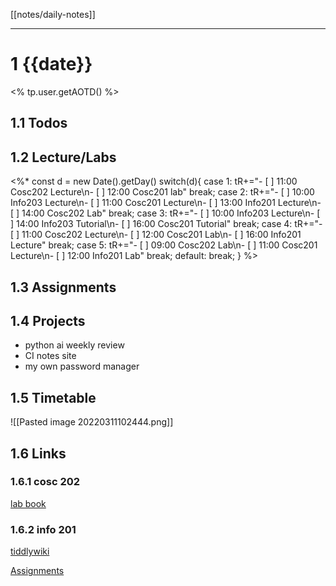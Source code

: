 [[notes/daily-notes]]

---

# 1 {{date}}

<% tp.user.getAOTD() %>

## 1.1 Todos

## 1.2 Lecture/Labs

<%*
const d = new Date().getDay()
switch(d){
case 1:
tR+="- [ ] 11:00 Cosc202 Lecture\n- [ ] 12:00 Cosc201 lab"
break;
case 2:
tR+="- [ ] 10:00 Info203 Lecture\n- [ ] 11:00 Cosc201 Lecture\n- [ ] 13:00 Info201 Lecture\n- [ ] 14:00 Cosc202 Lab"
break;
case 3:
tR+="- [ ] 10:00 Info203 Lecture\n- [ ] 14:00 Info203 Tutorial\n- [ ] 16:00 Cosc201 Tutorial"
break;
case 4:
tR+="- [ ] 11:00 Cosc202 Lecture\n- [ ] 12:00 Cosc201 Lab\n- [ ] 16:00 Info201 Lecture"
break;
case 5:
tR+="- [ ] 09:00 Cosc202 Lab\n- [ ] 11:00 Cosc201 Lecture\n- [ ] 12:00 Info201 Lab"
break;
default:
break;
}
%>

## 1.3 Assignments

## 1.4 Projects
- python ai weekly review
- CI notes site
- my own password manager

## 1.5 Timetable

![[Pasted image 20220311102444.png]]

## 1.6 Links

### 1.6.1 cosc 202

[lab book](https://cosc202.cspages.otago.ac.nz/lab-book/COSC202LabBook.pdf)

### 1.6.2 info 201

[tiddlywiki](https://isgb.otago.ac.nz/infosci/INFO201/labs_release/raw/master/output/info201_labs.html#)

[Assignments](https://isgb.otago.ac.nz/info201/shared/assignments_release/raw/master/output/INFO201_Assignments.html)